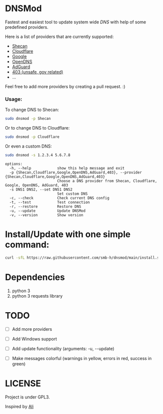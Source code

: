 # DNSMod
Fastest and easiest tool to update system wide *DNS* with help of some predefined providers. 

Here is a list of providers that are currently supported:
 - [Shecan](https://shecan.ir/)
 - [Cloudflare](https://www.cloudflare.com/dns/)
 - [Google](https://developers.google.com/speed/public-dns/)
 - [OpenDNS](https://www.opendns.com/)
 - [AdGuard](https://adguard-dns.io/en/public-dns.html)
 - [403 (unsafe, gov related)](https://403.online/download)
 - ...

Feel free to add more providers by creating a pull request. :)
<br>

### Usage:

To change DNS to Shecan:
```bash
sudo dnsmod -p Shecan
```

Or to change DNS to Cloudflare:
```bash
sudo dnsmod -p Cloudflare
```

Or even a custom DNS:
```bash
sudo dnsmod -s 1.2.3.4 5.6.7.8
```


```
options:
  -h, --help            show this help message and exit
  -p {Shecan,Cloudflare,Google,OpenDNS,AdGuard,403}, --provider {Shecan,Cloudflare,Google,OpenDNS,AdGuard,403}
                        Choose a DNS provider from Shecan, Cloudflare, Google, OpenDNS, AdGuard, 403
  -s DNS1 DNS2, --set DNS1 DNS2
                        Set custom DNS
  -c, --check           Check current DNS config
  -t, --test            Test connection
  -r, --restore         Restore DNS
  -u, --update          Update DNSMod
  -v, --version         Show version
```

# Install/Update with one simple command:

```bash
curl -sfL https://raw.githubusercontent.com/smb-h/dnsmod/main/install.sh | sudo bash -
```

# Dependencies
1. python 3
2. python 3 requests library

# TODO
- [ ] Add more providers
- [ ] Add Windows support
- [ ] Add update functionality (arguments: -u, --update)
- [ ] Make messages colorful (warnings in yellow, errors in red, success in green)


# LICENSE
Project is under GPL3.


Inspired by [Ali](https://github.com/ali77gh/shecan-cli)
